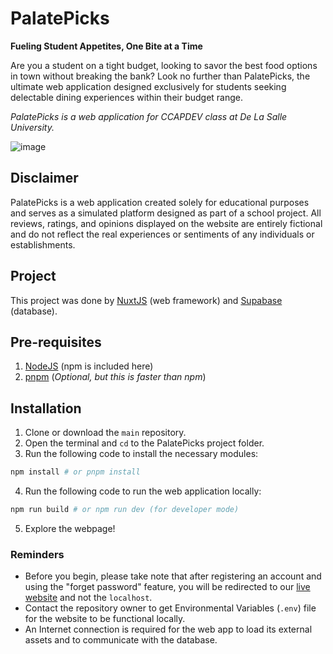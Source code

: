 # PalatePicks
**Fueling Student Appetites, One Bite at a Time**

Are you a student on a tight budget, looking to savor the best food options in town without breaking the bank? Look no further than PalatePicks, the ultimate web application designed exclusively for students seeking delectable dining experiences within their budget range.

_PalatePicks is a web application for CCAPDEV class at De La Salle University._

![image](https://github.com/thekovie/PalatePicks/assets/40118781/3d136d78-7717-4fff-a8af-f8c101edabdf)

## Disclaimer
PalatePicks is a web application created solely for educational purposes and serves as a simulated platform designed as part of a school project. All reviews, ratings, and opinions displayed on the website are entirely fictional and do not reflect the real experiences or sentiments of any individuals or establishments.

## Project
This project was done by [NuxtJS](https://nuxt.com/) (web framework) and [Supabase](supabase.com/) (database).

## Pre-requisites
1. [NodeJS](https://nodejs.org/en) (npm is included here)
2. [pnpm](https://pnpm.io/) (_Optional, but this is faster than npm_)

## Installation
1. Clone or download the `main` repository.
2. Open the terminal and `cd` to the PalatePicks project folder.
3. Run the following code to install the necessary modules:
```bash
npm install # or pnpm install
```
4. Run the following code to run the web application locally:
```bash
npm run build # or npm run dev (for developer mode)
```
5. Explore the webpage!

### Reminders
- Before you begin, please take note that after registering an account and using the "forget password" feature, you will be redirected to our [live website](https://palatepicks.vercel.app/) and not the `localhost`.
- Contact the repository owner to get Environmental Variables (`.env`) file for the website to be functional locally.
- An Internet connection is required for the web app to load its external assets and to communicate with the database.
